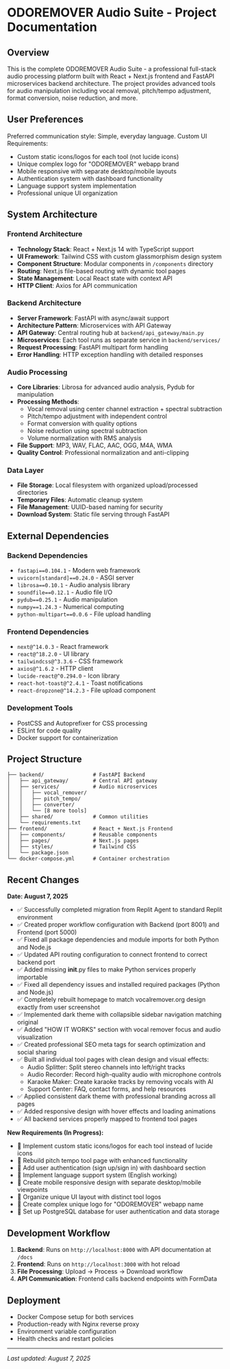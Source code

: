 # ODOREMOVER Audio Suite - Project Documentation

## Overview

This is the complete ODOREMOVER Audio Suite - a professional full-stack audio processing platform built with React + Next.js frontend and FastAPI microservices backend architecture. The project provides advanced tools for audio manipulation including vocal removal, pitch/tempo adjustment, format conversion, noise reduction, and more.

## User Preferences

Preferred communication style: Simple, everyday language.
Custom UI Requirements: 
- Custom static icons/logos for each tool (not lucide icons)
- Unique complex logo for "ODOREMOVER" webapp brand
- Mobile responsive with separate desktop/mobile layouts
- Authentication system with dashboard functionality
- Language support system implementation
- Professional unique UI organization

## System Architecture

### Frontend Architecture
- **Technology Stack**: React + Next.js 14 with TypeScript support
- **UI Framework**: Tailwind CSS with custom glassmorphism design system
- **Component Structure**: Modular components in `/components` directory
- **Routing**: Next.js file-based routing with dynamic tool pages
- **State Management**: Local React state with context API
- **HTTP Client**: Axios for API communication

### Backend Architecture
- **Server Framework**: FastAPI with async/await support
- **Architecture Pattern**: Microservices with API Gateway
- **API Gateway**: Central routing hub at `backend/api_gateway/main.py`
- **Microservices**: Each tool runs as separate service in `backend/services/`
- **Request Processing**: FastAPI multipart form handling
- **Error Handling**: HTTP exception handling with detailed responses

### Audio Processing
- **Core Libraries**: Librosa for advanced audio analysis, Pydub for manipulation
- **Processing Methods**: 
  - Vocal removal using center channel extraction + spectral subtraction
  - Pitch/tempo adjustment with independent control
  - Format conversion with quality options
  - Noise reduction using spectral subtraction
  - Volume normalization with RMS analysis
- **File Support**: MP3, WAV, FLAC, AAC, OGG, M4A, WMA
- **Quality Control**: Professional normalization and anti-clipping

### Data Layer
- **File Storage**: Local filesystem with organized upload/processed directories
- **Temporary Files**: Automatic cleanup system
- **File Management**: UUID-based naming for security
- **Download System**: Static file serving through FastAPI

## External Dependencies

### Backend Dependencies
- `fastapi==0.104.1` - Modern web framework
- `uvicorn[standard]==0.24.0` - ASGI server
- `librosa==0.10.1` - Audio analysis library
- `soundfile==0.12.1` - Audio file I/O
- `pydub==0.25.1` - Audio manipulation
- `numpy==1.24.3` - Numerical computing
- `python-multipart==0.0.6` - File upload handling

### Frontend Dependencies
- `next@^14.0.3` - React framework
- `react@^18.2.0` - UI library
- `tailwindcss@^3.3.6` - CSS framework
- `axios@^1.6.2` - HTTP client
- `lucide-react@^0.294.0` - Icon library
- `react-hot-toast@^2.4.1` - Toast notifications
- `react-dropzone@^14.2.3` - File upload component

### Development Tools
- PostCSS and Autoprefixer for CSS processing
- ESLint for code quality
- Docker support for containerization

## Project Structure

```
├── backend/                # FastAPI Backend
│   ├── api_gateway/        # Central API gateway
│   ├── services/           # Audio microservices
│   │   ├── vocal_remover/
│   │   ├── pitch_tempo/
│   │   ├── converter/
│   │   └── [8 more tools]
│   ├── shared/             # Common utilities
│   └── requirements.txt
├── frontend/               # React + Next.js Frontend
│   ├── components/         # Reusable components
│   ├── pages/              # Next.js pages
│   ├── styles/             # Tailwind CSS
│   └── package.json
└── docker-compose.yml      # Container orchestration
```

## Recent Changes

**Date: August 7, 2025**
- ✅ Successfully completed migration from Replit Agent to standard Replit environment
- ✅ Created proper workflow configuration with Backend (port 8001) and Frontend (port 5000)
- ✅ Fixed all package dependencies and module imports for both Python and Node.js
- ✅ Updated API routing configuration to connect frontend to correct backend port
- ✅ Added missing __init__.py files to make Python services properly importable
- ✅ Fixed all dependency issues and installed required packages (Python and Node.js)
- ✅ Completely rebuilt homepage to match vocalremover.org design exactly from user screenshot
- ✅ Implemented dark theme with collapsible sidebar navigation matching original
- ✅ Added "HOW IT WORKS" section with vocal remover focus and audio visualization
- ✅ Created professional SEO meta tags for search optimization and social sharing
- ✅ Built all individual tool pages with clean design and visual effects:
  - Audio Splitter: Split stereo channels into left/right tracks
  - Audio Recorder: Record high-quality audio with microphone controls
  - Karaoke Maker: Create karaoke tracks by removing vocals with AI
  - Support Center: FAQ, contact forms, and help resources
- ✅ Applied consistent dark theme with professional branding across all pages
- ✅ Added responsive design with hover effects and loading animations
- ✅ All backend services properly mapped to frontend tool pages

**New Requirements (In Progress):**
- 🔄 Implement custom static icons/logos for each tool instead of lucide icons
- 🔄 Rebuild pitch tempo tool page with enhanced functionality
- 🔄 Add user authentication (sign up/sign in) with dashboard section
- 🔄 Implement language support system (English working)
- 🔄 Create mobile responsive design with separate desktop/mobile viewpoints
- 🔄 Organize unique UI layout with distinct tool logos
- 🔄 Create complex unique logo for "ODOREMOVER" webapp name
- 🔄 Set up PostgreSQL database for user authentication and data storage

## Development Workflow

1. **Backend**: Runs on `http://localhost:8000` with API documentation at `/docs`
2. **Frontend**: Runs on `http://localhost:3000` with hot reload
3. **File Processing**: Upload → Process → Download workflow
4. **API Communication**: Frontend calls backend endpoints with FormData

## Deployment

- Docker Compose setup for both services
- Production-ready with Nginx reverse proxy
- Environment variable configuration
- Health checks and restart policies

---

*Last updated: August 7, 2025*